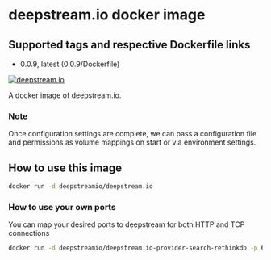 # deepstream.io docker image

## Supported tags and respective Dockerfile links

* 0.0.9, latest (0.0.9/Dockerfile)

[![deepstream.io](https://imagelayers.io/badge/deepstreamio/deepstream.io:latest.svg)](https://imagelayers.io/?images=deepstreamio/deepstream.io:latest)

A docker image of deepstream.io. 

### Note
Once configuration settings are complete, we can pass a configuration file and permissions as volume mappings on start or via environment settings.

## How to use this image

```bash
docker run -d deepstreamio/deepstream.io
```
### How to use your own ports

You can map your desired ports to deepstream for both HTTP and TCP connections

```bash
docker run -d deepstreamio/deepstream.io-provider-search-rethinkdb -p 6021:6021 -p 6020:6020
```